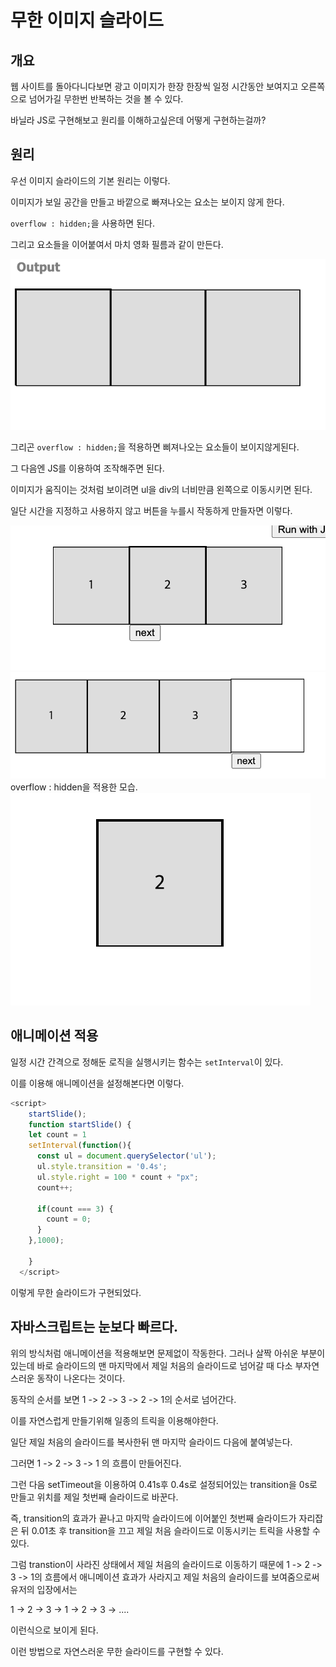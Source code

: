 # 무한 이미지 슬라이드

## 개요

웹 사이트를 돌아다니다보면 광고 이미지가 한장 한장씩 일정 시간동안 보여지고 오른쪽으로 넘어가길 무한번 반복하는 것을 볼 수 있다.

바닐라 JS로 구현해보고 원리를 이해하고싶은데 어떻게 구현하는걸까?

## 원리

우선 이미지 슬라이드의 기본 원리는 이렇다.

이미지가 보일 공간을 만들고 바깥으로 빠져나오는 요소는 보이지 않게 한다.

`overflow : hidden;`을 사용하면 된다.

그리고 요소들을 이어붙여서 마치 영화 필름과 같이 만든다.

![이미지 이름](../스크린샷%202024-04-16%20시간:%2022.23.08.png)

그리곤 `overflow : hidden;`을 적용하면 삐져나오는 요소들이 보이지않게된다.

그 다음엔 JS를 이용하여 조작해주면 된다.

이미지가 움직이는 것처럼 보이려면 ul을 div의 너비만큼 왼쪽으로 이동시키면 된다.

일단 시간을 지정하고 사용하지 않고 버튼을 누를시 작동하게 만들자면 이렇다.

![이미지 이름](../스크린샷%202024-04-16%20시간:%2022.41.56.png)
![이미지 이름](../스크린샷%202024-04-16%20시간:%2022.42.07.png)
overflow : hidden을 적용한 모습.
![이미지 이름](../스크린샷%202024-04-16%20시간:%2022.43.27.png)

## 애니메이션 적용

일정 시간 간격으로 정해둔 로직을 실행시키는 함수는 `setInterval`이 있다.

이를 이용해 애니메이션을 설정해본다면 이렇다.

```js
<script>
    startSlide();
    function startSlide() {
    let count = 1
    setInterval(function(){
      const ul = document.querySelector('ul');
      ul.style.transition = '0.4s';
      ul.style.right = 100 * count + "px";
      count++;

      if(count === 3) {
        count = 0;
      }
    },1000);
 
    }   
  </script>
```
이렇게 무한 슬라이드가 구현되었다.

## 자바스크립트는 눈보다 빠르다.

위의 방식처럼 애니메이션을 적용해보면 문제없이 작동한다. 그러나 살짝 아쉬운 부분이 있는데 바로 슬라이드의 맨 마지막에서 제일 처음의 슬라이드로 넘어갈 때 다소 부자연스러운 동작이 나온다는 것이다.

동작의 순서를 보면 1 -> 2 -> 3 -> 2 -> 1의 순서로 넘어간다.

이를 자연스럽게 만들기위해 일종의 트릭을 이용해야한다.

일단 제일 처음의 슬라이드를 복사한뒤 맨 마지막 슬라이드 다음에 붙여넣는다.

그러면 1 -> 2 -> 3 -> 1 의 흐름이 만들어진다. 

그런 다음 setTimeout을 이용하여 0.41s후 0.4s로 설정되어있는 transition을 0s로 만들고 위치를 제일 첫번째 슬라이드로 바꾼다.

 즉, transition의 효과가 끝나고 마지막 슬라이드에 이어붙인 첫번째 슬라이드가 자리잡은 뒤 0.01초 후 transition을 끄고 제일 처음 슬라이드로 이동시키는 트릭을 사용할 수 있다.

그럼 transtion이 사라진 상태에서 제일 처음의 슬라이드로 이동하기 때문에
 1 -> 2 -> 3 -> 1의 흐름에서 애니메이션 효과가 사라지고 제일 처음의 슬라이드를 보여줌으로써 유저의 입장에서는 

1 -> 2 -> 3 -> 1 -> 2 -> 3 -> ....

이런식으로 보이게 된다.

이런 방법으로 자연스러운 무한 슬라이드를 구현할 수 있다.
